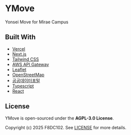 # YMove

Yonsei Move for Mirae Campus

## Built With

- [Vercel](https://vercel.com/)
- [Next.js](https://nextjs.org/)
- [Tailwind CSS](https://tailwindcss.com/)
- [AWS API Gateway](https://aws.amazon.com/ko/api-gateway/)
- [Leaflet](https://leafletjs.com/)
- [OpenStreetMap](https://www.openstreetmap.org/)
- [공공데이터포털](https://www.data.go.kr/)
- [Typescript](https://www.typescriptlang.org/)
- [React](https://reactjs.org/)

## License

YMove is open-sourced under the **AGPL-3.0 License**.

Copyright (c) 2025 F8DC102.
See [LICENSE](./LICENSE) for more details.
